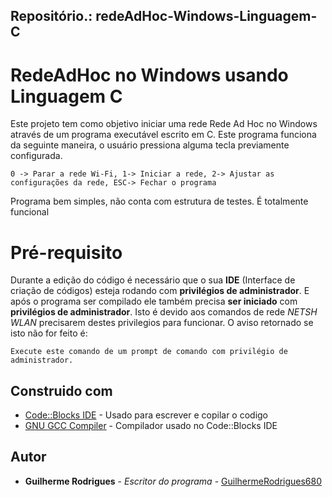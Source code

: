 ## Repositório.: redeAdHoc-Windows-Linguagem-C

# RedeAdHoc no Windows usando Linguagem C

Este projeto tem como objetivo iniciar uma rede Rede Ad Hoc no Windows através de um programa executável escrito em C. Este programa funciona da seguinte maneira, o usuário pressiona alguma tecla previamente configurada. 

```
0 -> Parar a rede Wi-Fi, 1-> Iniciar a rede, 2-> Ajustar as configurações da rede, ESC-> Fechar o programa
```

Programa bem simples, não conta com estrutura de testes. É totalmente funcional

# Pré-requisito
Durante a edição do código é necessário que o sua **IDE** (Interface de criação de códigos) esteja rodando com **privilégios de administrador**. E após o programa ser compilado ele também precisa **ser iniciado** com **privilégios de administrador**.
Isto é devido aos comandos de rede *NETSH WLAN* precisarem destes privilegios para funcionar.
O aviso retornado se isto não for feito é:

```
Execute este comando de um prompt de comando com privilégio de administrador.
```

## Construido com

* [Code::Blocks IDE](http://www.codeblocks.org/) - Usado para escrever e copilar o codigo
* [GNU GCC Compiler](http://www.mingw.org/) - Compilador usado no Code::Blocks IDE

## Autor

* **Guilherme Rodrigues** - *Escritor do programa* - [GuilhermeRodrigues680](https://github.com/guilhermerodrigues680)
